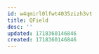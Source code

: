 ```yaml
---
id: w4qmirl0lfwt4035zizh3vt
title: QField
desc: ''
updated: 1718360146846
created: 1718360146846
---
```

